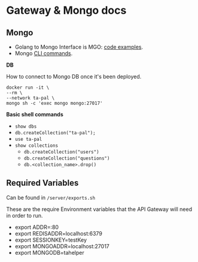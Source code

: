 # Gateway & Mongo docs


## Mongo
- Golang to Mongo Interface is MGO: [code examples](https://hackernoon.com/make-yourself-a-go-web-server-with-mongodb-go-on-go-on-go-on-48f394f24e).
- Mongo [CLI commands](https://dzone.com/articles/top-10-most-common-commands-for-beginners).


**DB**

How to connect to Mongo DB once it's been deployed.

```
docker run -it \
--rm \
--network ta-pal \
mongo sh -c 'exec mongo mongo:27017'
```

**Basic shell commands**
- `show dbs` 
- `db.createCollection("ta-pal");`
- `use ta-pal`
- `show collections`
    - `db.createCollection("users")`
    - `db.createCollection("questions")`
    - `db.<collection_name>.drop()`




## Required Variables
Can be found in `/server/exports.sh`

These are the require Environment variables that the API Gateway will need in order to run.
- export ADDR=:80
- export REDISADDR=localhost:6379
- export SESSIONKEY=testKey
- export MONGOADDR=localhost:27017
- export MONGODB=tahelper

